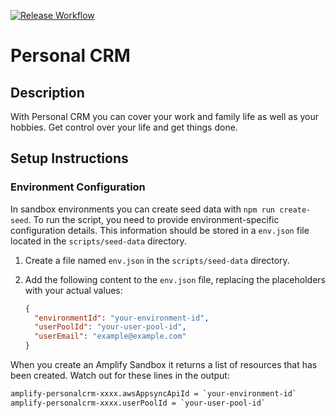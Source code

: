 [![Release Workflow](https://github.com/cabcookie/personal-crm/actions/workflows/release.yml/badge.svg?branch=main)](https://github.com/cabcookie/personal-crm/actions/workflows/release.yml)

# Personal CRM

## Description

With Personal CRM you can cover your work and family life as well as your hobbies. Get control over your life and get things done.

## Setup Instructions

### Environment Configuration

In sandbox environments you can create seed data with `npm run create-seed`.
To run the script, you need to provide environment-specific configuration details. This information should be stored in a `env.json` file located in the `scripts/seed-data` directory.

1. Create a file named `env.json` in the `scripts/seed-data` directory.
2. Add the following content to the `env.json` file, replacing the placeholders with your actual values:

   ```json
   {
     "environmentId": "your-environment-id",
     "userPoolId": "your-user-pool-id",
     "userEmail": "example@example.com"
   }
   ```

When you create an Amplify Sandbox it returns a list of resources that has been created. Watch out for these lines in the output:

```bash
amplify-personalcrm-xxxx.awsAppsyncApiId = `your-environment-id`
amplify-personalcrm-xxxx.userPoolId = `your-user-pool-id`
```
